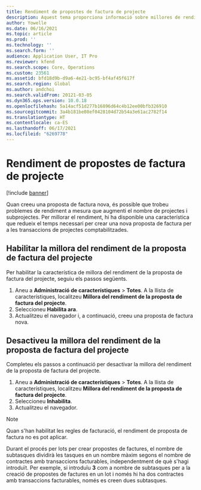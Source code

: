 ```yaml
---
title: Rendiment de propostes de factura de projecte
description: Aquest tema proporciona informació sobre millores de rendiment a les propostes de factures de projectes.
author: Yowelle
ms.date: 06/16/2021
ms.topic: article
ms.prod: ''
ms.technology: ''
ms.search.form: ''
audience: Application User, IT Pro
ms.reviewer: kfend
ms.search.scope: Core, Operations
ms.custom: 23561
ms.assetid: bfd18d9b-d9a6-4e21-bc95-bf4af45f617f
ms.search.region: Global
ms.author: andchoi
ms.search.validFrom: 20121-03-05
ms.dyn365.ops.version: 10.0.18
ms.openlocfilehash: 5a14acf51d277b16896d64c4b12ee00bfb326910
ms.sourcegitcommit: 3a4b181be08ef0428104d72b54a3e61ac2782f14
ms.translationtype: HT
ms.contentlocale: ca-ES
ms.lasthandoff: 06/17/2021
ms.locfileid: "6269778"
---
```

# <a name="project-invoice-proposal-performance"></a>Rendiment de propostes de factura de projecte

[!include [banner](../includes/banner.md)]

Quan creeu una proposta de factura nova, és possible que trobeu problemes de rendiment a mesura que augmenti el nombre de projectes i subprojectes. Per millorar el rendiment, hi ha disponible una característica que redueix el temps necessari per crear una nova proposta de factura per a les transaccions de projectes comptabilitzades.

## <a name="enable-project-invoice-proposal-performance-enhancement"></a>Habilitar la millora del rendiment de la proposta de factura del projecte
Per habilitar la característica de millora del rendiment de la proposta de factura del projecte, seguiu els passos següents.

1.  Aneu a **Administració de característiques** > **Totes**. A la llista de característiques, localitzeu **Millora del rendiment de la proposta de factura del projecte**.
2.  Seleccioneu **Habilita ara**.
3.  Actualitzeu el navegador i, a continuació, creeu una proposta de factura nova.

## <a name="turn-off-project-invoice-proposal-performance-enhancement"></a>Desactiveu la millora del rendiment de la proposta de factura del projecte
Completeu els passos a continuació per desactivar la millora del rendiment de la proposta de factura del projecte.

1.  Aneu a **Administració de característiques** > **Totes**. A la llista de característiques, localitzeu **Millora del rendiment de la proposta de factura del projecte**.
2.  Seleccioneu **Inhabilita**.
3.  Actualitzeu el navegador.

> [!NOTE]
> Quan s'han habilitat les regles de facturació, el rendiment de proposta de factura no es pot aplicar.
> 
> Durant el procés per lots per crear propostes de factures, el nombre de subtasques dividirà les tasques en un nombre màxim segons el nombre de contractes amb transaccions facturables, independentment de què s'hagi introduït. Per exemple, si introduïu **3** com a nombre de subtasques per a la creació de propostes de factures en un lot i només hi ha dos contractes amb transaccions facturables, només es creen dues subtasques.
